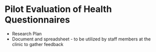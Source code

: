 # Pilot Evaluation of Health Questionnaires

- Research Plan
- Document and spreadsheet - to be utilized by staff members at the clinic to gather feedback
